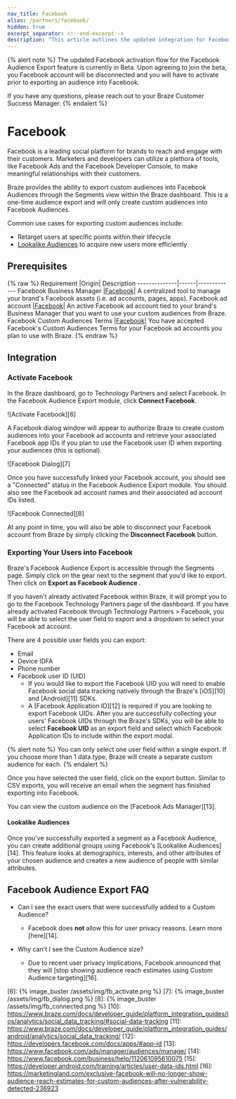 ```yaml
---
nav_title: Facebook
alias: /partners/facebook/
hidden: true
excerpt_separator: <!--end-excerpt-->
description: "This article outlines the updated integration for Facebook Audience Exports through Segments."
---
```

{% alert note %}
The updated Facebook activation flow for the Facebook Audience Export feature is currently in Beta. Upon agreeing to join the beta, you Facebook account will be disconnected and you will have to activate prior to exporting an audience into Facebook.

If you have any questions, please reach out to your Braze Customer Success Manager.
{% endalert %}
<!--end-excerpt-->
# Facebook

Facebook is a leading social platform for brands to reach and engage with their customers. Marketers and developers can utilize a plethora of tools, like Facebook Ads and the Facebook Developer Console, to make meaningful relationships with their customers.

Braze provides the ability to export custom audiences into Facebook Audiences through the Segments view within the Braze dashboard. This is a one-time audience export and will only create custom audiences into Facebook Audiences.

Common use cases for exporting custom audiences include:
- Retarget users at specific points within their lifecycle
- [Lookalike Audiences][4] to acquire new users more efficiently

## Prerequisites

{% raw %}
Requirement   |Origin| Description
--------------|------|-------------
Facebook Business Manager    |[Facebook][1]| A centralized tool to manage your brand's Facebook assets (i.e. ad accounts, pages, apps).
Facebook ad account    |[Facebook][2]| An active Facebook ad account tied to your brand's Business Manager that you want to use your custom audiences from Braze.
Facebook Custom Audiences Terms    |[Facebook][3]| You have accepted Facebook's Custom Audiences Terms for your Facebook ad accounts you plan to use with Braze.
{% endraw %}

## Integration

### Activate Facebook

In the Braze dashboard, go to Technology Partners and select Facebook. In the Facebook Audience Export module, click <b>Connect Facebook</b>.

![Activate Facebook][6]

A Facebook dialog window will appear to authorize Braze to create custom audiences into your Facebook ad accounts and retrieve your associated Facebook app IDs if you plan to use the Facebook user ID when exporting your audiences (this is optional).

![Facebook Dialog][7]

Once you have successfully linked your Facebook account, you should see a "Connected" status in the Facebook Audience Export module. You should also see the Facebook ad account names and their associated ad account IDs listed.

![Facebook Connected][8]

At any point in time, you will also be able to disconnect your Facebook account from Braze by simply clicking the <b>Disconnect Facebook</b> button.

### Exporting Your Users into Facebook

Braze's Facebook Audience Export is accessible through the Segments page. Simply click on the gear next to the segment that you'd like to export. Then click on <b> Export as Facebook Audience </b>.

If you haven't already activated Facebook within Braze, it will prompt you to go to the Facebook Technology Partners page of the dashboard. If you have already activated Facebook through Technology Partners > Facebook, you will be able to select the user field to export and a dropdown to select your Facebook ad account.

There are 4 possible user fields you can export:  

- Email
- Device IDFA
- Phone number
- Facebook user ID (UID)
  - If you would like to export the Facebook UID you will need to enable Facebook social data tracking natively through the  Braze's [iOS][10] and [Android][11] SDKs.
  - A [Facebook Application ID][12] is required if you are looking to export Facebook UIDs. After you are successfully collecting your users' Facebook UIDs through the Braze's SDKs, you will be able to select <b> Facebook UID </b> as an export field and select which Facebook Application IDs to include within the export modal.

{% alert note %}
You can only select one user field within a single export. If you choose more than 1 data type, Braze will create a separate custom audience for each.
{% endalert %}

Once you have selected the user field, click on the export button. Similar to CSV exports, you will receive an email when the segment has finished exporting into Facebook.

You can view the custom audience on the [Facebook Ads Manager][13].

#### Lookalike Audiences

Once you've successfully exported a segment as a Facebook Audience, you can create additional groups using Facebook's [Lookalike Audiences][14]. This feature looks at demographics, interests, and other attributes of your chosen audience and creates a new audience of people with similar attributes.

## Facebook Audience Export FAQ

- Can I see the exact users that were successfully added to a Custom Audience?
  - Facebook does **not** allow this for user privacy reasons. Learn more [here][14].

- Why can't I see the Custom Audience size?
  - Due to recent user privacy implications, Facebook announced that they will [stop showing audience reach estimates using Custom Audience targeting][16].

[1]: https://www.facebook.com/business/help/113163272211510?id=180505742745347
[2]: https://www.facebook.com/business/help/910137316041095?id=420299598837059
[3]: https://www.facebook.com/ads/manage/customaudiences/tos.php
[4]: https://www.facebook.com/business/help/164749007013531?id=401668390442328
[5]: https://developers.facebook.com/docs/marketing-apis
[6]: {% image_buster /assets/img/fb_activate.png %}
[7]: {% image_buster /assets/img/fb_dialog.png %}
[8]: {% image_buster /assets/img/fb_connected.png %}
[10]: https://www.braze.com/docs/developer_guide/platform_integration_guides/ios/analytics/social_data_tracking/#social-data-tracking
[11]: https://www.braze.com/docs/developer_guide/platform_integration_guides/android/analytics/social_data_tracking/
[12]: https://developers.facebook.com/docs/apps/#app-id
[13]: https://www.facebook.com/ads/manager/audiences/manage/
[14]: https://www.facebook.com/business/help/112061095610075
[15]: https://developer.android.com/training/articles/user-data-ids.html
[16]: https://marketingland.com/exclusive-facebook-will-no-longer-show-audience-reach-estimates-for-custom-audiences-after-vulnerability-detected-236923
